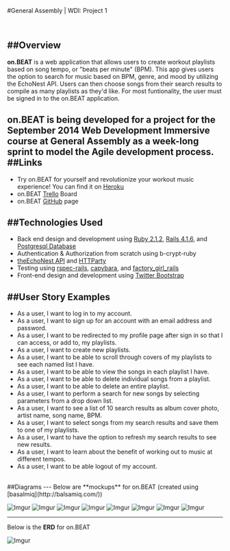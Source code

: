 #General Assembly | WDI: Project 1

<br />

##Overview
---
**on.BEAT** is a web application that allows users to create workout playlists based on song tempo, or "beats per minute" (BPM).  This app gives users the option to search for music based on BPM, genre, and mood by utilizing the EchoNest API.  Users can then choose songs from their search results to compile as many playlists as they'd like.  For most funtionality, the user must be signed in to the on.BEAT application.

on.BEAT is being developed for a project for the September 2014 Web Development Immersive course at General Assembly as a week-long sprint to model the Agile development process. 
<br />
##Links
---
* Try on.BEAT for yourself and revolutionize your workout music experience!  You can find it on [Heroku](https://onbeat.herokuapp.com/)
* on.BEAT [Trello](https://trello.com/b/rynlNxeb/wdi-project-1) Board
* on.BEAT [GitHub](https://github.com/eliza-irene/onbeat) page


##Technologies Used
---
* Back end design and development using [Ruby 2.1.2](https://www.ruby-lang.org/en/), [Rails 4.1.6](http://weblog.rubyonrails.org/), and [Postgresql Database](http://www.postgresql.org/)
* Authentication & Authorization from scratch using b-crypt-ruby
* [theEchoNest API](http://developer.echonest.com/) and [HTTParty](https://github.com/jnunemaker/httparty)
* Testing using [rspec-rails](https://github.com/rspec/rspec-rails), [capybara](https://github.com/jnicklas/capybara), and [factory_girl_rails](https://github.com/thoughtbot/factory_girl_rails)
* Front-end design and development using [Twitter Bootstrap](http://getbootstrap.com/) 

##User Story Examples
---
* As a user, I want to log in to my account.
* As a user, I want to sign up for an account with an email address and password.
* As a user, I want to be redirected to my profile page after sign in so that I can access, or add to, my playlists.
* As a user, I want to create new playlists.
* As a user, I want to be able to scroll through covers of my playlists to see each named list I have.
* As a user, I want to be able to view the songs in each playlist I have.
* As a user, I want to be able to delete individual songs from a playlist.
* As a user, I want to be able to delete an entire playlist.
* As a user, I want to perform a search for new songs by selecting parameters from a drop down list.
* As a user, I want to see a list of 10 search results as album cover photo, artist name, song name, BPM.
* As a user, I want to select songs from my search results and save them to one of my playlists.
* As a user, I want to have the option to refresh my search results to see new results.
* As a user, I want to learn about the benefit of working out to music at different tempos.
* As a user, I want to be able logout of my account.
<br />
##Diagrams
---
Below are **mockups** for on.BEAT (created using [basalmiq](http://balsamiq.com/)) <br />

![Imgur](http://i.imgur.com/YeABrAv.png?1) ![Imgur](http://i.imgur.com/gKxBNgo.png?1) ![Imgur](http://i.imgur.com/RtlhLgS.png?1) ![Imgur](http://i.imgur.com/PFx7EOz.png?1) ![Imgur](http://i.imgur.com/18AvMJ8.png?1) ![Imgur](http://i.imgur.com/tIvvymP.png?1) ![Imgur](http://i.imgur.com/6rxihCO.png?1) ![Imgur](http://i.imgur.com/VhtEU6a.png?1) <br />

---

Below is the **ERD** for on.BEAT <br />

![Imgur](http://i.imgur.com/S2cnyxT.png?2)


